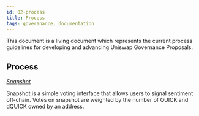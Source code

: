 ```yaml
---
id: 02-process
title: Process
tags: goveranance, documentation
---
```


This document is a living document which represents the current process guidelines for developing and advancing Uniswap Governance Proposals.

## Process

[_Snapshot_](https://snapshot.org/#/quickvote.eth)

Snapshot is a simple voting interface that allows users to signal sentiment off-chain. Votes on snapshot are weighted by the number of QUICK and dQUICK owned by an address.

